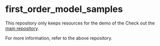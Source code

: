 # first_order_model_samples

This repository only keeps resources for the demo of the Check out the [ main repository](https://github.com/itsbluepabo/first_order_demo).

For more information, refer to the above repository.
